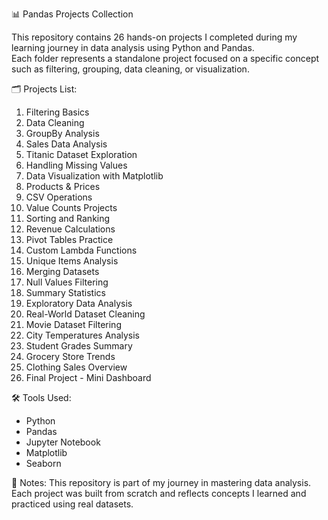  📊 Pandas Projects Collection

This repository contains 26 hands-on projects I completed during my learning journey in data analysis using Python and Pandas.  
Each folder represents a standalone project focused on a specific concept such as filtering, grouping, data cleaning, or visualization.

🗂️ Projects List:

1. Filtering Basics  
2. Data Cleaning  
3. GroupBy Analysis  
4. Sales Data Analysis  
5. Titanic Dataset Exploration  
6. Handling Missing Values  
7. Data Visualization with Matplotlib  
8. Products & Prices  
9. CSV Operations  
10. Value Counts Projects  
11. Sorting and Ranking  
12. Revenue Calculations  
13. Pivot Tables Practice  
14. Custom Lambda Functions  
15. Unique Items Analysis  
16. Merging Datasets  
17. Null Values Filtering  
18. Summary Statistics  
19. Exploratory Data Analysis  
20. Real-World Dataset Cleaning  
21. Movie Dataset Filtering  
22. City Temperatures Analysis  
23. Student Grades Summary  
24. Grocery Store Trends  
25. Clothing Sales Overview  
26. Final Project - Mini Dashboard

🛠 Tools Used:

- Python  
- Pandas  
- Jupyter Notebook  
- Matplotlib  
- Seaborn

📌 Notes:
This repository is part of my journey in mastering data analysis.  
Each project was built from scratch and reflects concepts I learned and practiced using real datasets.

